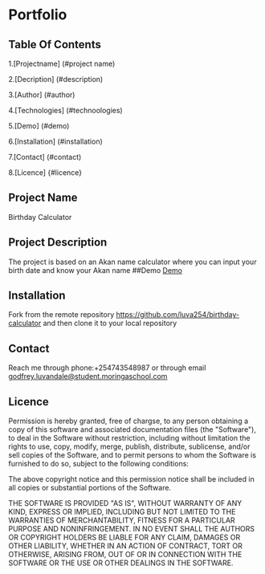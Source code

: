 # Portfolio
## Table Of Contents
1.[Projectname] (#project name)

2.[Decription] (#description)

3.[Author] (#author)

4.[Technologies] (#technoologies)

5.[Demo] (#demo)

6.[Installation] (#installation)

7.[Contact] (#contact)

8.[Licence] {#licence}

## Project Name
Birthday Calculator
## Project Description
The project is based on an Akan name calculator where you can input your birth date and know your Akan name
##Demo
[Demo](https://luva254.github.io/birthday-calculator/)
## Installation
Fork from the remote repository https://github.com/luva254/birthday-calculator and then clone it to your local repository
## Contact
Reach me through phone:+254743548987 or through email godfrey.luvandale@student.moringaschool.com
## Licence
Permission is hereby granted, free of chargse, to any person obtaining a copy
of this software and associated documentation files (the "Software"), to deal
in the Software without restriction, including without limitation the rights
to use, copy, modify, merge, publish, distribute, sublicense, and/or sell
copies of the Software, and to permit persons to whom the Software is
furnished to do so, subject to the following conditions:

The above copyright notice and this permission notice shall be included in all
copies or substantial portions of the Software.

THE SOFTWARE IS PROVIDED "AS IS", WITHOUT WARRANTY OF ANY KIND, EXPRESS OR
IMPLIED, INCLUDING BUT NOT LIMITED TO THE WARRANTIES OF MERCHANTABILITY,
FITNESS FOR A PARTICULAR PURPOSE AND NONINFRINGEMENT. IN NO EVENT SHALL THE
AUTHORS OR COPYRIGHT HOLDERS BE LIABLE FOR ANY CLAIM, DAMAGES OR OTHER
LIABILITY, WHETHER IN AN ACTION OF CONTRACT, TORT OR OTHERWISE, ARISING FROM,
OUT OF OR IN CONNECTION WITH THE SOFTWARE OR THE USE OR OTHER DEALINGS IN THE
SOFTWARE.

